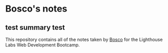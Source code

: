 # Bosco's notes

## test summary test
This repository contains all of the notes taken by [Bosco](https://github.com/bleung9) for the Lighthouse Labs Web Development Bootcamp.
